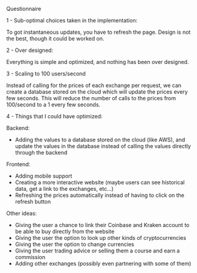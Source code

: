 Questionnaire

1 - Sub-optimal choices taken in the implementation:

To got instantaneous updates, you have to refresh the page.
Design is not the best, though it could be worked on.

2 - Over designed:

Everything is simple and optimized, and nothing has been over designed.

3 - Scaling to 100 users/second

Instead of calling for the prices of each exchange per request, we can create a database stored on the cloud which will update the prices every few seconds. 
This will reduce the number of calls to the prices from 100/second to a 1 every few seconds.

4 - Things that I could have optimized:

Backend:
+ Adding the values to a database stored on the cloud (like AWS), and update the values in the database instead of calling the values directly through the backend

Frontend:
+ Adding mobile support
+ Creating a more interactive website (maybe users can see historical data, get a link to the exchanges, etc...)
+ Refreshing the prices automatically instead of having to click on the refresh button

Other ideas:
+ Giving the user a chance to link their Coinbase and Kraken account to be able to buy directly from the website
+ Giving the user the option to look up other kinds of cryptocurrencies
+ Giving the user the option to change currencies
+ Giving the user trading advice or selling them a course and earn a commission
+ Adding other exchanges (possibly even partnering with some of them)
